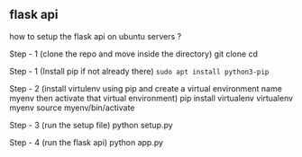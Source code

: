 ## flask api

how to setup the flask api on ubuntu servers ?

Step - 1 (clone the repo and move inside the directory)
git clone 
cd 

Step - 1 (Install pip if not  already there)
```sudo apt install python3-pip```

Step - 2 (install virtulenv using pip and create a virtual environment name myenv then activate that virtual environment)
pip install virtualenv
virtualenv myenv
source myenv/bin/activate

Step - 3 (run the setup file)
python setup.py

Step - 4 (run the flask api)
python app.py

